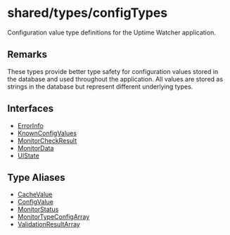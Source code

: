 # shared/types/configTypes

Configuration value type definitions for the Uptime Watcher application.

## Remarks

These types provide better type safety for configuration values stored in the
database and used throughout the application. All values are stored as
strings in the database but represent different underlying types.

## Interfaces

- [ErrorInfo](interfaces/ErrorInfo.md)
- [KnownConfigValues](interfaces/KnownConfigValues.md)
- [MonitorCheckResult](interfaces/MonitorCheckResult.md)
- [MonitorData](interfaces/MonitorData.md)
- [UIState](interfaces/UIState.md)

## Type Aliases

- [CacheValue](type-aliases/CacheValue.md)
- [ConfigValue](type-aliases/ConfigValue.md)
- [MonitorStatus](type-aliases/MonitorStatus.md)
- [MonitorTypeConfigArray](type-aliases/MonitorTypeConfigArray.md)
- [ValidationResultArray](type-aliases/ValidationResultArray.md)
